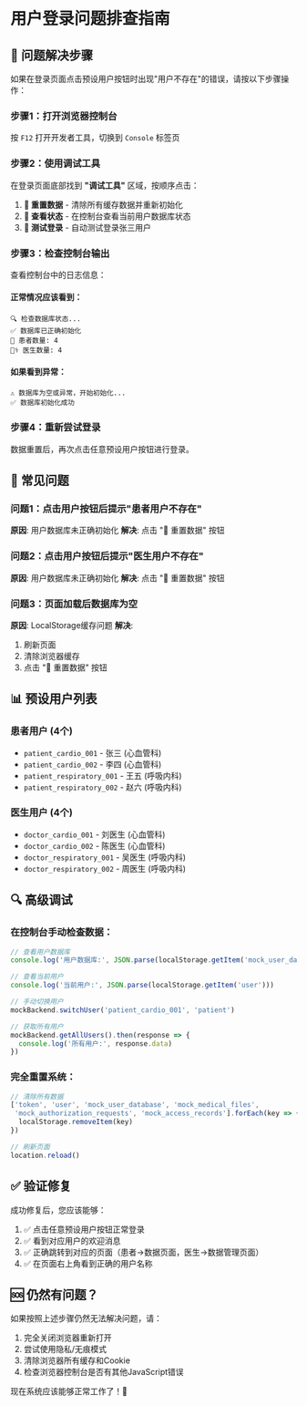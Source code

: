 # 用户登录问题排查指南

## 🔧 问题解决步骤

如果在登录页面点击预设用户按钮时出现"用户不存在"的错误，请按以下步骤操作：

### 步骤1：打开浏览器控制台
按 `F12` 打开开发者工具，切换到 `Console` 标签页

### 步骤2：使用调试工具
在登录页面底部找到 **"调试工具"** 区域，按顺序点击：

1. **🔄 重置数据** - 清除所有缓存数据并重新初始化
2. **👤 查看状态** - 在控制台查看当前用户数据库状态
3. **🧪 测试登录** - 自动测试登录张三用户

### 步骤3：检查控制台输出
查看控制台中的日志信息：

#### 正常情况应该看到：
```
🔍 检查数据库状态...
✅ 数据库已正确初始化
👥 患者数量: 4
👨‍⚕️ 医生数量: 4
```

#### 如果看到异常：
```
⚠️ 数据库为空或异常，开始初始化...
✅ 数据库初始化成功
```

### 步骤4：重新尝试登录
数据重置后，再次点击任意预设用户按钮进行登录。

## 🐛 常见问题

### 问题1：点击用户按钮后提示"患者用户不存在"
**原因**: 用户数据库未正确初始化
**解决**: 点击 "🔄 重置数据" 按钮

### 问题2：点击用户按钮后提示"医生用户不存在"  
**原因**: 用户数据库未正确初始化
**解决**: 点击 "🔄 重置数据" 按钮

### 问题3：页面加载后数据库为空
**原因**: LocalStorage缓存问题
**解决**: 
1. 刷新页面
2. 清除浏览器缓存
3. 点击 "🔄 重置数据" 按钮

## 📊 预设用户列表

### 患者用户 (4个)
- `patient_cardio_001` - 张三 (心血管科)
- `patient_cardio_002` - 李四 (心血管科)
- `patient_respiratory_001` - 王五 (呼吸内科)
- `patient_respiratory_002` - 赵六 (呼吸内科)

### 医生用户 (4个)
- `doctor_cardio_001` - 刘医生 (心血管科)
- `doctor_cardio_002` - 陈医生 (心血管科)
- `doctor_respiratory_001` - 吴医生 (呼吸内科)
- `doctor_respiratory_002` - 周医生 (呼吸内科)

## 🔍 高级调试

### 在控制台手动检查数据：

```javascript
// 查看用户数据库
console.log('用户数据库:', JSON.parse(localStorage.getItem('mock_user_database')))

// 查看当前用户
console.log('当前用户:', JSON.parse(localStorage.getItem('user')))

// 手动切换用户
mockBackend.switchUser('patient_cardio_001', 'patient')

// 获取所有用户
mockBackend.getAllUsers().then(response => {
  console.log('所有用户:', response.data)
})
```

### 完全重置系统：
```javascript
// 清除所有数据
['token', 'user', 'mock_user_database', 'mock_medical_files', 
 'mock_authorization_requests', 'mock_access_records'].forEach(key => {
  localStorage.removeItem(key)
})

// 刷新页面
location.reload()
```

## ✅ 验证修复

成功修复后，您应该能够：

1. ✅ 点击任意预设用户按钮正常登录
2. ✅ 看到对应用户的欢迎消息
3. ✅ 正确跳转到对应的页面（患者→数据页面，医生→数据管理页面）
4. ✅ 在页面右上角看到正确的用户名称

## 🆘 仍然有问题？

如果按照上述步骤仍然无法解决问题，请：

1. 完全关闭浏览器重新打开
2. 尝试使用隐私/无痕模式
3. 清除浏览器所有缓存和Cookie
4. 检查浏览器控制台是否有其他JavaScript错误

现在系统应该能够正常工作了！🎉
